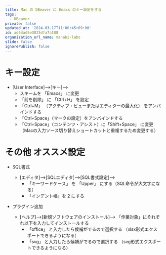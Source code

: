 ```yaml
---
title: Mac の DBeaver に Emacs のキー設定をする
tags:
  - DBeaver
private: false
updated_at: '2024-03-17T11:00:45+09:00'
id: ad64ad5e3825dfa7a188
organization_url_name: manabi-labo
slide: false
ignorePublish: false
---
```

# キー設定

  - [User Interface]-->[キー]-->
      - スキームを 「Emacs」 に変更
      - 「前を削除」 に 「Ctrl+H」 を設定
      - 「Ctrl+M」 （アクティブ・ビューまたはエディターの最大化） をアンバインドする
      - 「Ctrl+Space」（マークの設定）をアンバインドする
      - 「Ctrl+Space」（コンテンツ・アシスト）に「Shift+Space」 に変更（Macの入力ソース切り替えショートカットと重複するため変更する）

# その他 オススメ設定

- SQL書式
  - [エディタ]-->[SQLエディタ]-->[SQL書式設定]-->
      - 「キーワードケース」 を 「Upper」 にする（SQL命令が大文字になる）
      - 「インデント幅」を 2 にする

- プラグイン追加
  - [ヘルプ]-->[新規ソフトウェアのインストール]--> 「作業対象」にそれぞれ以下を入力してインストールする
    - 「office」 と入力したら候補がでるので選択する （xlsx形式エクスポートできるようになる）
    - 「svg」 と入力したら候補がでるので選択する （svg形式エクスポートできるようになる）
